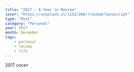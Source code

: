 ```yaml
---
title: "2017 - A Year in Review"
cover: "https://unsplash.it/1152/300/?random?Javascript"
type: "Post" 
category: "Personal"
year: 2017
month: December
tags:
    - personal
    - review
    - life
---
```


2017 сосет
